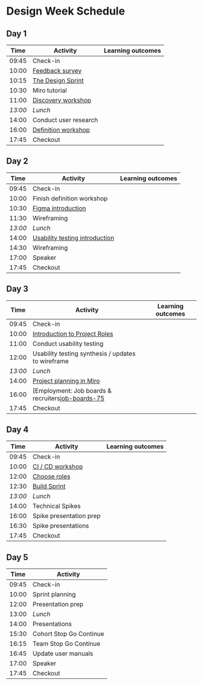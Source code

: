 # Design Week Schedule

## Day 1

| Time    | Activity                              | Learning outcomes |
| ------- | ------------------------------------- | ----------------- |
| 09:45   | Check-in                              |                   |
| 10:00   | [Feedback survey][feedback-15]        |
| 10:15   | [The Design Sprint][design-pres-20]   |                   |
| 10:30   | Miro tutorial                         |                   |
| 11:00   | [Discovery workshop][discovery-120]   |                   |
| _13:00_ | _Lunch_                               |                   |
| 14:00   | Conduct user research                 |                   |
| 16:00   | [Definition workshop][definition-120] |                   |
| 17:45   | Checkout                                      |                   |

[feedback-15]: https://airtable.com/shrIKQyPpx4vSUNzC
[design-pres-20]: https://hackmd.io/@fac/rySEBaUq8#/
[discovery-120]: https://docs.google.com/presentation/d/10t83KG0ZHP5jKpxdL5HX8hkQDqvf2f01qJs-NkeqjX8/edit?usp=sharing
[definition-120]: https://docs.google.com/presentation/d/15c3DstgW4W-cFAjTV3LRNuvS9D7Ny5_UMOMYqW-Nvj0/edit?usp=sharing

## Day 2

| Time    | Activity                                      | Learning outcomes |
| ------- | --------------------------------------------- | ----------------- |
| 09:45   | Check-in                                      |                   |
| 10:00   | Finish definition workshop                    |                   |
| 10:30   | [Figma introduction][figma-intro-60]          |                   |
| 11:30   | Wireframing                                   |                   |
| _13:00_ | _Lunch_                                       |                   |
| 14:00   | [Usability testing introduction][ut-intro-30] |                   |
| 14:30   | Wireframing                                   |                   |
| 17:00   | Speaker                                       |                   |
| 17:45   | Checkout                                      |                   |

[figma-intro-60]: https://github.com/bobbysebolao/figma-prototyping-tutorial
[ut-intro-30]: https://docs.google.com/presentation/d/10VxYiFBmwLevEH3V6AP74ibf_JRt51Gd-295TICrWQU/edit?usp=sharing

## Day 3

| Time    | Activity                                           | Learning outcomes |
| ------- | -------------------------------------------------- | ----------------- |
| 09:45   | Check-in                                           |                   |
| 10:00   | [Introduction to Project Roles][role-intros-60]    |                   |
| 11:00   | Conduct usability testing                          |                   |
| 12:00   | Usability testing synthesis / updates to wireframe |                   |
| _13:00_ | _Lunch_                                            |                   |
| 14:00   | [Project planning in Miro][planning-120]           |                   |
| 16:00   | [Employment: Job boards & recruiters[job-boards-75]|                   |
| 17:45   | Checkout                                           |                   |

[role-intros-60]: https://founders-and-coders.gitbook.io/coursebook/projects/roles/project-team
[planning-120]: https://hackmd.io/@fac/SkyPKSwBw
[job-boards-75]: https://hackmd.io/@fac/BJmr5cwrv

## Day 4

| Time    | Activity                       | Learning outcomes |
| ------- | ------------------------------ | ----------------- |
| 09:45   | Check-in                       |                   |
| 10:00   | [CI / CD workshop][cicd-120]   |                   |
| 12:00   | [Choose roles][role-intros-60] |                   |
| 12:30   | [Build Sprint][build-pres-30]  |
| _13:00_ | _Lunch_                        |                   |
| 14:00   | Technical Spikes               |                   |
| 16:00   | Spike presentation prep        |
| 16:30   | Spike presentations            |                   |
| 17:45   | Checkout                                           |                   |

[cicd-120]: https://github.com/emilyb7/FAC-devops-workshop
[build-pres-30]: https://hackmd.io/@fac/S1ZTP6UcI#/

## Day 5

| Time  | Activity                |
| ----- | ----------------------- |
| 09:45 | Check-in                |
| 10:00 | Sprint planning         |
| 12:00 | Presentation prep       |
| 13:00 | _Lunch_                 |
| 14:00 | Presentations           |
| 15:30 | Cohort Stop Go Continue |
| 16:15 | Team Stop Go Continue   |
| 16:45 | Update user manuals     |
| 17:00 | Speaker                 |
| 17:45 | Checkout                |
